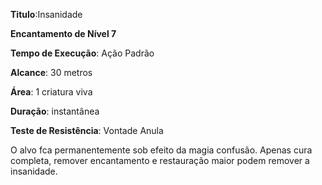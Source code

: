 **Titulo**:Insanidade

**Encantamento de Nível 7**

**Tempo de Execução**: Ação Padrão

**Alcance**: 30 metros

**Área**: 1 criatura viva

**Duração**: instantânea

**Teste de Resistência**: Vontade Anula

O alvo fca permanentemente sob efeito da magia confusão. 
Apenas cura completa, remover encantamento e restauração maior podem remover a insanidade.